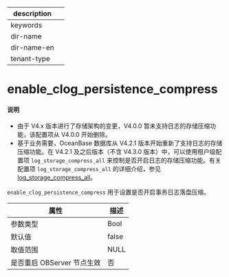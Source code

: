 |description||
|---|---|
|keywords||
|dir-name||
|dir-name-en||
|tenant-type||

# enable_clog_persistence_compress

<main id="notice" type='explain'>
<h4>说明</h4>
<ul><li>由于 V4.x 版本进行了存储架构的变更，V4.0.0 暂未支持日志的存储压缩功能，该配置项从 V4.0.0 开始删除。</li>
<li>基于业务需要，OceanBase 数据库从 V4.2.1 版本开始重新了支持日志的存储压缩功能。在 V4.2.1 及之后版本（不含 V4.3.0 版本）中，可以使用租户级配置项 <code>log_storage_compress_all</code> 来控制是否开启日志的存储压缩功能。有关配置项 <code>log_storage_compress_all</code> 的详细介绍，参见 <a href="5100.log_storage_compress_all.md">log_storage_compress_all</a>。</li></ul>
</main>

`enable_clog_persistence_compress` 用于设置是否开启事务日志落盘压缩。

|      **属性**      | **描述** |
|------------------|--------|
| 参数类型             | Bool                     |
| 默认值              | false  |
| 取值范围             | NULL   |
| 是否重启 OBServer 节点生效 | 否      |


